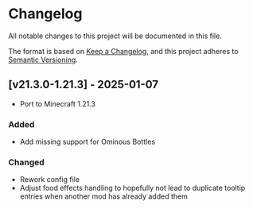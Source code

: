 # Changelog
All notable changes to this project will be documented in this file.

The format is based on [Keep a Changelog](https://keepachangelog.com/en/1.0.0/),
and this project adheres to [Semantic Versioning](https://semver.org/spec/v2.0.0.html).

## [v21.3.0-1.21.3] - 2025-01-07
- Port to Minecraft 1.21.3
### Added
- Add missing support for Ominous Bottles
### Changed
- Rework config file
- Adjust food effects handling to hopefully not lead to duplicate tooltip entries when another mod has already added them
